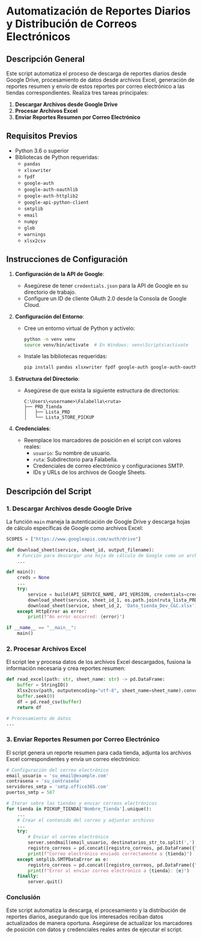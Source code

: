 # Automatización de Reportes Diarios y Distribución de Correos Electrónicos

## Descripción General
Este script automatiza el proceso de descarga de reportes diarios desde Google Drive, procesamiento de datos desde archivos Excel, generación de reportes resumen y envío de estos reportes por correo electrónico a las tiendas correspondientes. Realiza tres tareas principales:

1. **Descargar Archivos desde Google Drive**
2. **Procesar Archivos Excel**
3. **Enviar Reportes Resumen por Correo Electrónico**

## Requisitos Previos
- Python 3.6 o superior
- Bibliotecas de Python requeridas:
  - `pandas`
  - `xlsxwriter`
  - `fpdf`
  - `google-auth`
  - `google-auth-oauthlib`
  - `google-auth-httplib2`
  - `google-api-python-client`
  - `smtplib`
  - `email`
  - `numpy`
  - `glob`
  - `warnings`
  - `xlsx2csv`

## Instrucciones de Configuración

1. **Configuración de la API de Google**:
   - Asegúrese de tener `credentials.json` para la API de Google en su directorio de trabajo.
   - Configure un ID de cliente OAuth 2.0 desde la Consola de Google Cloud.

2. **Configuración del Entorno**:
   - Cree un entorno virtual de Python y actívelo:
     ```sh
     python -m venv venv
     source venv/bin/activate  # En Windows: venv\Scripts\activate
     ```
   - Instale las bibliotecas requeridas:
     ```sh
     pip install pandas xlsxwriter fpdf google-auth google-auth-oauthlib google-auth-httplib2 google-api-python-client smtplib email numpy glob warnings xlsx2csv
     ```

3. **Estructura del Directorio**:
   - Asegúrese de que exista la siguiente estructura de directorios:
     ```
     C:\Users\<username>\Falabella\<ruta>
     ├── PRD_Tienda
     │   ├── Lista_PRD
     │   └── Lista_STORE_PICKUP
     ```

4. **Credenciales**:
   - Reemplace los marcadores de posición en el script con valores reales:
     - `usuario`: Su nombre de usuario.
     - `ruta`: Subdirectorio para Falabella.
     - Credenciales de correo electrónico y configuraciones SMTP.
     - IDs y URLs de los archivos de Google Sheets.

## Descripción del Script

### 1. Descargar Archivos desde Google Drive

La función `main` maneja la autenticación de Google Drive y descarga hojas de cálculo específicas de Google como archivos Excel:

```python
SCOPES = ["https://www.googleapis.com/auth/drive"]

def download_sheet(service, sheet_id, output_filename):
    # Función para descargar una hoja de cálculo de Google como un archivo Excel
    ...

def main():
    creds = None
    ...
    try:
        service = build(API_SERVICE_NAME, API_VERSION, credentials=creds)
        download_sheet(service, sheet_id_1, os.path.join(ruta_lista_PRD,'Personal Recoleccion diaria '+ str(fecha_hoy)+'.xlsx'))
        download_sheet(service, sheet_id_2, 'Dato_tienda_Dev_C&C.xlsx')
    except HttpError as error:
        print(f"An error occurred: {error}")

if __name__ == "__main__":
    main()
```
###  2. Procesar Archivos Excel

El script lee y procesa datos de los archivos Excel descargados, fusiona la información necesaria y crea reportes resumen:

```python
def read_excel(path: str, sheet_name: str) -> pd.DataFrame:
    buffer = StringIO()
    Xlsx2csv(path, outputencoding="utf-8", sheet_name=sheet_name).convert(buffer)
    buffer.seek(0)
    df = pd.read_csv(buffer)
    return df

# Procesamiento de datos
...
```
###  3. Enviar Reportes Resumen por Correo Electrónico

El script genera un reporte resumen para cada tienda, adjunta los archivos Excel correspondientes y envía un correo electrónico:

```python
# Configuración del correo electrónico
email_usuario = 'su_email@example.com'
contrasena = 'su_contraseña'
servidores_smtp = 'smtp.office365.com'
puertos_smtp = 587

# Iterar sobre las tiendas y enviar correos electrónicos
for tienda in PICKUP_TIENDA['Nombre_Tienda'].unique():
    ...
    # Crear el contenido del correo y adjuntar archivos
    ...
    try:
        # Enviar el correo electrónico
        server.sendmail(email_usuario, destinatarios_str_to.split(',') + destinatarios_str_CC.split(','), msg.as_string())
        registro_correos = pd.concat([registro_correos, pd.DataFrame({"Tienda": tienda, "Resultado": "Correo enviado correctamente"}, index=[0])])
        print(f"Correo electrónico enviado correctamente a {tienda}")
    except smtplib.SMTPDataError as e:
        registro_correos = pd.concat([registro_correos, pd.DataFrame({"Tienda": tienda, "Resultado": f"Error al enviar correo electrónico: {e}"}, index=[0])])
        print(f"Error al enviar correo electrónico a {tienda}: {e}")
    finally:
        server.quit()
```
### Conclusión

Este script automatiza la descarga, el procesamiento y la distribución de reportes diarios, asegurando que los interesados reciban datos actualizados de manera oportuna. Asegúrese de actualizar los marcadores de posición con datos y credenciales reales antes de ejecutar el script.
